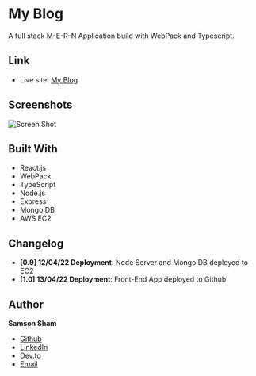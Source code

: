 # My Blog

A full stack M-E-R-N Application build with WebPack and Typescript.

## Link

- Live site: [My Blog](http://ec2-18-170-107-111.eu-west-2.compute.amazonaws.com/my-blog-webpack 'My Blog')

## Screenshots

![Screen Shot](https://ik.imagekit.io/c5xc1x6srka/screenshot/my-blog_ssmeX2grr.png)

## Built With

- React.js
- WebPack
- TypeScript
- Node.js
- Express
- Mongo DB
- AWS EC2

## Changelog

- **[0.9] 12/04/22 Deployment**: Node Server and Mongo DB deployed to EC2
- **[1.0] 13/04/22 Deployment**: Front-End App deployed to Github

## Author

**Samson Sham**

- [Github](https://github.com/samsonsham)
- [LinkedIn](https://www.linkedin.com/in/samson-sham/)
- [Dev.to](https://dev.to/samsonsham)
- [Email](mailto:samsonshamdev@gmail.com)
